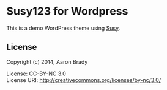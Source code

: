 Susy123 for Wordpress
=====================

This is a demo WordPress theme using [Susy][].

License
-------

Copyright (c) 2014, Aaron Brady

License: CC-BY-NC 3.0  
License URI: http://creativecommons.org/licenses/by-nc/3.0/

[Susy]: http://susy.oddbird.net/
